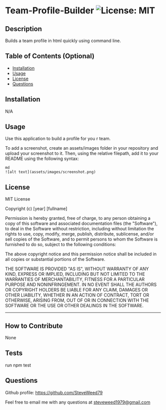 # Team-Profile-Builder ![License: MIT](https://img.shields.io/badge/License-MIT-yellow.svg)

## Description

 Builds a team profile in html quickly using command line.

## Table of Contents (Optional)

- [Installation](#installation)
- [Usage](#usage)
- [License](#license)
- [Questions](#questions)

## Installation

 N/A

## Usage

 Use this application to build a profile for you r team.

To add a screenshot, create an assets/images folder in your repository and upload your screenshot to it. Then, using the relative filepath, add it to your README using the following syntax:

    md
    ![alt text](assets/images/screenshot.png)


## License

  MIT License

Copyright (c) [year] [fullname]

Permission is hereby granted, free of charge, to any person obtaining a copy
of this software and associated documentation files (the "Software"), to deal
in the Software without restriction, including without limitation the rights
to use, copy, modify, merge, publish, distribute, sublicense, and/or sell
copies of the Software, and to permit persons to whom the Software is
furnished to do so, subject to the following conditions:

The above copyright notice and this permission notice shall be included in all
copies or substantial portions of the Software.

THE SOFTWARE IS PROVIDED "AS IS", WITHOUT WARRANTY OF ANY KIND, EXPRESS OR
IMPLIED, INCLUDING BUT NOT LIMITED TO THE WARRANTIES OF MERCHANTABILITY,
FITNESS FOR A PARTICULAR PURPOSE AND NONINFRINGEMENT. IN NO EVENT SHALL THE
AUTHORS OR COPYRIGHT HOLDERS BE LIABLE FOR ANY CLAIM, DAMAGES OR OTHER
LIABILITY, WHETHER IN AN ACTION OF CONTRACT, TORT OR OTHERWISE, ARISING FROM,
OUT OF OR IN CONNECTION WITH THE SOFTWARE OR THE USE OR OTHER DEALINGS IN THE
SOFTWARE.

---

## How to Contribute 

 None

## Tests 

 run npm test

## Questions

Github profile: https://github.com/SteveWeed79

Feel free to email me with any questions at steveweed1979@gmail.com

        